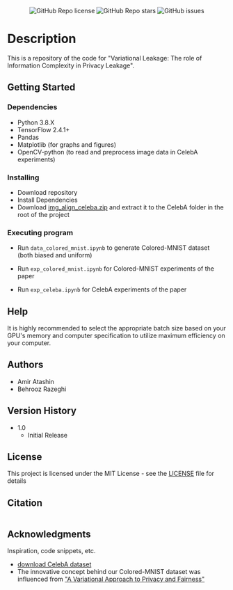 <p align="center">
    <img alt="GitHub Repo license" src="https://img.shields.io/github/license/BehroozRazeghi/Variational-Leakage?logo=license&style=flat-square">
    <img alt="GitHub Repo stars" src="https://img.shields.io/github/stars/BehroozRazeghi/Variational-Leakage?logo=stars&style=flat-square">
    <img alt="GitHub issues" src="https://img.shields.io/github/issues-raw/BehroozRazeghi/Variational-Leakage?logo=open_issues&style=flat-square">
</p>

# Description

This is a repository of the code for "Variational Leakage: The role of Information Complexity in Privacy Leakage".

## Getting Started

### Dependencies

* Python 3.8.X
* TensorFlow 2.4.1+
* Pandas
* Matplotlib (for graphs and figures)
* OpenCV-python (to read and preprocess image data in CelebA experiments)

### Installing

* Download repository
* Install Dependencies
* Download [img_align_celeba.zip](https://drive.google.com/drive/folders/0B7EVK8r0v71pTUZsaXdaSnZBZzg) and extract it to the CelebA folder in the root of the project

### Executing program

* Run `data_colored_mnist.ipynb` to generate Colored-MNIST dataset (both biased and uniform)
* Run `exp_colored_mnist.ipynb` for Colored-MNIST experiments of the paper

* Run `exp_celeba.ipynb` for CelebA experiments of the paper

## Help

It is highly recommended to select the appropriate batch size based on your GPU's memory and computer specification to utilize maximum efficiency on your computer. 

## Authors

* Amir Atashin
* Behrooz Razeghi

## Version History

* 1.0
    * Initial Release

## License

This project is licensed under the MIT License - see the [LICENSE](./LICENSE) file for details

## Citation
```
```
## Acknowledgments

Inspiration, code snippets, etc.
* [download CelebA dataset](http://mmlab.ie.cuhk.edu.hk/projects/CelebA.html)
* The innovative concept behind our Colored-MNIST dataset was influenced from ["A Variational Approach to Privacy and Fairness"](https://arxiv.org/abs/2006.06332)
